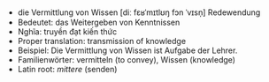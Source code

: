 - die Vermittlung von Wissen	[diː fɛʁˈmɪtlʊŋ fɔn ˈvɪsn̩]	Redewendung
- Bedeutet: das Weitergeben von Kenntnissen
- Nghĩa: truyền đạt kiến thức
- Proper translation: transmission of knowledge
- Beispiel: Die Vermittlung von Wissen ist Aufgabe der Lehrer.
- Familienwörter: vermitteln (to convey), Wissen (knowledge)	
- Latin root: *mittere* (senden)